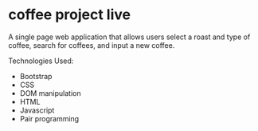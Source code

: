 # coffee project live
A single page web application that allows users select a roast and type of coffee, search for coffees, and input a new coffee. 

Technologies Used:
<ul>
   <li>Bootstrap</li>
   <li>CSS</li>
   <li>DOM manipulation</li>
   <li>HTML</li>
   <li>Javascript</li>
   <li>Pair programming</li>
</ul>
 
